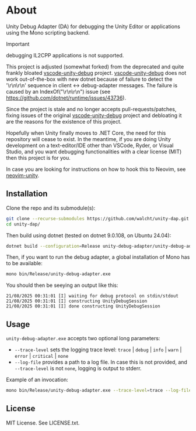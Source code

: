 # About

Unity Debug Adapter (DA) for debugging the Unity Editor or applications using the Mono scripting
backend.
> [!IMPORTANT]
> debugging IL2CPP applications is not supported.

This project is adjusted (somewhat forked) from the deprecated and quite frankly bloated
[vscode-unity-debug][vscode-unity-debug] project. [vscode-unity-debug][vscode-unity-debug] does
not work out-of-the-box with new dotnet because of failure to detect the '\r\n\r\n' sequence
in client <-> debug-adapter messages. The failure is caused by an IndexOf("\r\n\r\n") issue
(see https://github.com/dotnet/runtime/issues/43736).

Since the project is stale and no longer accepts pull-requests/patches, fixing
issues of the original [vscode-unity-debug][vscode-unity-debug] project and debloating
it are the reasons for the existence of this project.

Hopefully when Unity finally moves to .NET Core, the need for this repository will cease to
exist. In the meantime, if you are doing Unity development on a text-editor/IDE other than
VSCode, Ryder, or Visual Studio, and you want debugging functionalities with a clear license
(MIT) then this project is for you.

In case you are looking for instructions on how to hook this to Neovim, see [neovim-unity][unity-debugger-support].

## Installation

Clone the repo and its submodule(s):

```bash
git clone --recurse-submodules https://github.com/walcht/unity-dap.git
cd unity-dap/
```

Then build using dotnet (tested on dotnet 9.0.108, on Ubuntu 24.04):

```bash
dotnet build --configuration=Release unity-debug-adapter/unity-debug-adapter.csproj
```

Then, if you want to run the debug adapter, a global installation of Mono has to be
available:

```bash
mono bin/Release/unity-debug-adapter.exe
```

You should then be seeying an output like this:

```text
21/08/2025 00:31:01 [I] waiting for debug protocol on stdin/stdout
21/08/2025 00:31:01 [I] constructing UnityDebugSession
21/08/2025 00:31:01 [I] done constructing UnityDebugSession
```

## Usage

`unity-debug-adapter.exe` accepts two optional long parameters:
- `--trace-level` sets the logging trace level: `trace` | `debug` | `info` | `warn` | `error` | `critical` | `none`
- `--log-file` provides a path to a log file. In case this is not provided, and `--trace-level` is not `none`, logging
  is output to stderr.

Example of an invocation:
```bash
mono bin/Release/unity-debug-adapter.exe --trace-level=trace --log-file=dap-log.txt
```


## License

MIT License. See LICENSE.txt.

[vscode-unity-debug]: https://github.com/Unity-Technologies/vscode-unity-debug
[unity-debugger-support]: https://github.com/walcht/neovim-unity#unity-debugger-support
